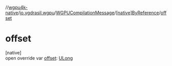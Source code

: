 //[wgpu4k-native](../../../../index.md)/[io.ygdrasil.wgpu](../../index.md)/[WGPUCompilationMessage](../index.md)/[[native]ByReference](index.md)/[offset](offset.md)

# offset

[native]\
open override var [offset](offset.md): [ULong](https://kotlinlang.org/api/core/kotlin-stdlib/kotlin/-u-long/index.html)